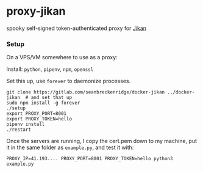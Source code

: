 # proxy-jikan

spooky self-signed token-authenticated proxy for [Jikan](https://github.com/jikan-me/jikan-rest/)

### Setup

On a VPS/VM somewhere to use as a proxy:

Install: `python`, `pipenv`, `npm`, `openssl`

Set this up, use `forever` to daemonize processes.

```
git clone https://gitlab.com/seanbreckenridge/docker-jikan ../docker-jikan  # and set that up
sudo npm install -g forever
./setup
export PROXY_PORT=8001
export PROXY_TOKEN=hello
pipenv install
./restart
```

Once the servers are running, I copy the cert.pem down to my machine, put it in the same folder as `example.py`, and test it with:

```
PROXY_IP=41.193.... PROXY_PORT=8001 PROXY_TOKEN=hello python3 example.py
```
